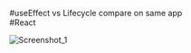 #useEffect vs Lifecycle compare on same app  
#React



![Screenshot_1](https://user-images.githubusercontent.com/88527463/159422546-9ecfe44f-9a48-4f2d-a54e-95f7eeef071e.png)

